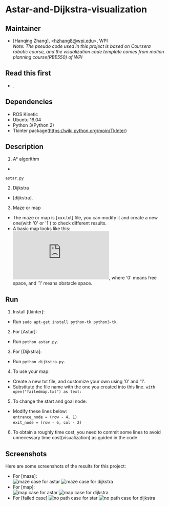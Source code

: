 # Astar-and-Dijkstra-visualization     
## Maintainer
- [Hanqing Zhang], <<hzhang8@wpi.edu>>, WPI   
*Note: The pseudo code used in this project is based on Coursera robotic course, and the visualization code template comes from motion planning course(RBE550) of WPI*    
## Read this first
- .

## Dependencies

- ROS Kinetic
- Ubuntu 16.04
- Python 3(Python 2)
- Tkinter package(https://wiki.python.org/moin/TkInter)

## Description   
1. A* algorithm     
- 
```
astar.py
```
2. Dijkstra   
- [dijkstra].   
3. Maze or map
- The maze or map is [xxx.txt] file, you can modify it and create a new one(with '0' or '1') to check different results.
- A basic map looks like this:
![map](https://github.com/Zhanghq8/Astar-and-Dijkstra-visualization/blob/master/normalmap.txt), where '0' means free space, and '1' means obstacle space.

## Run
1. Install [tkinter]:
- Run `sudo apt-get install python-tk python3-tk`.
2. For [Astar]:
- Run `python astar.py`.
3. For [Dijkstra]:
- Run `python dijkstra.py`.   
4. To use your map:
- Create a new txt file, and customize your own using '0' and '1'.
- Substitute the file name with the one you created into this line.
`with open("failedmap.txt") as text:`   
5. To change the start and goal node:
- Modify these lines below:   
`entrance_node = (row - 4, 1)`   
`exit_node = (row - 6, col - 2)`   
6. To obtain a roughly time cost, you need to commit some lines to avoid unnecessary time cost(visualization) as guided in the code.

## Screenshots

Here are some screenshots of the results for this project:    
- For [maze]:   
![maze case for astar](https://github.com/Zhanghq8/Astar-and-Dijkstra-visualization/blob/master/maze%20case%20for%20astar.png)
![maze case for dijkstra](https://github.com/Zhanghq8/Astar-and-Dijkstra-visualization/blob/master/maze%20case%20for%20dijkstra.png)   
- For [map]:   
![map case for astar](https://github.com/Zhanghq8/Astar-and-Dijkstra-visualization/blob/master/normal%20case%20for%20astar.png)
![map case for dijkstra](https://github.com/Zhanghq8/Astar-and-Dijkstra-visualization/blob/master/normalmap%20case%20for%20dijkstra.png)
- For [failed case]
![no path case for star](https://github.com/Zhanghq8/Astar-and-Dijkstra-visualization/blob/master/failedmap%20for%20astar.png)
![no path case for dijkstra](https://github.com/Zhanghq8/Astar-and-Dijkstra-visualization/blob/master/failed%20case%20for%20dijkstra.png)


